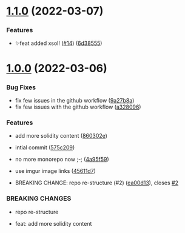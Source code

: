 # [1.1.0](https://github.com/Kira272921/solidity-quickstart/compare/v1.0.0...v1.1.0) (2022-03-07)

### Features

- ✨feat added xsol! ([#14](https://github.com/Kira272921/solidity-quickstart/issues/14)) ([6d38555](https://github.com/Kira272921/solidity-quickstart/commit/6d3855581c171707685923eb22783facaf7638d9))

# [1.0.0](https://github.com/Kira272921/solidity-quickstart/compare/575c209c6abe47874153ba576086ed0e4e68cec1...v1.0.0) (2022-03-06)

### Bug Fixes

- fix few issues in the github workflow ([9a27b8a](https://github.com/Kira272921/solidity-quickstart/commit/9a27b8a0102718d0976aa9e41dfb23c4b38a06a5))
- fix few issues with the github workflow ([a328096](https://github.com/Kira272921/solidity-quickstart/commit/a328096d1e7170cba9cfd761edf5f9a861f8ba9b))

### Features

- add more solidity content ([860302e](https://github.com/Kira272921/solidity-quickstart/commit/860302e61b96ee2bb1cc04c12582403e263fd49c))
- intial commit ([575c209](https://github.com/Kira272921/solidity-quickstart/commit/575c209c6abe47874153ba576086ed0e4e68cec1))
- no more monorepo now ;-; ([4a95f59](https://github.com/Kira272921/solidity-quickstart/commit/4a95f5993bf96ab19647f0455a23488395e210f0))
- use imgur image links ([45611d7](https://github.com/Kira272921/solidity-quickstart/commit/45611d738564a7328ed680c54c48d0b266fa62f8))

- BREAKING CHANGE: repo re-structure (#2) ([ea00d13](https://github.com/Kira272921/solidity-quickstart/commit/ea00d13b365a3a3fc19c8e2f6477f875bf8490ef)), closes [#2](https://github.com/Kira272921/solidity-quickstart/issues/2)

### BREAKING CHANGES

- repo re-structure

- feat: add more solidity content
